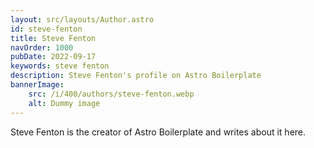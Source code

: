 ```yaml
---
layout: src/layouts/Author.astro
id: steve-fenton
title: Steve Fenton
navOrder: 1000
pubDate: 2022-09-17
keywords: steve fenton
description: Steve Fenton's profile on Astro Boilerplate
bannerImage:
    src: /i/400/authors/steve-fenton.webp
    alt: Dummy image
---
```


Steve Fenton is the creator of Astro Boilerplate and writes about it here.